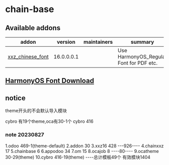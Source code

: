 # chain-base

Available addons
----------------
addon | version    | maintainers | summary
--- |------------| --- | ---
[xxz_chinese_font](xxz_chinese_font/) | 16.0.0.0.1 |  | Use HarmonyOS_Regular Font for PDF etc.


## [HarmonyOS Font Download](https://developer.harmonyos.com/cn/design/resource)
## notice

theme开头的不会默认导入模块

cybro 有19个theme,oca有30-1个
cybro 416

 ### note 20230827 

1.odoo 469-1(theme-default)
2.addon 30
3.xxz16 428
---926----
4.chainxxz 17
5.chainbase 6
6.appodoo 34
7.om 15
8.ocajob 8
----80----
9.ocatheme 30-29(theme)
10.cybro 416-19(theme)
----总计模板49个 有效模块1404
